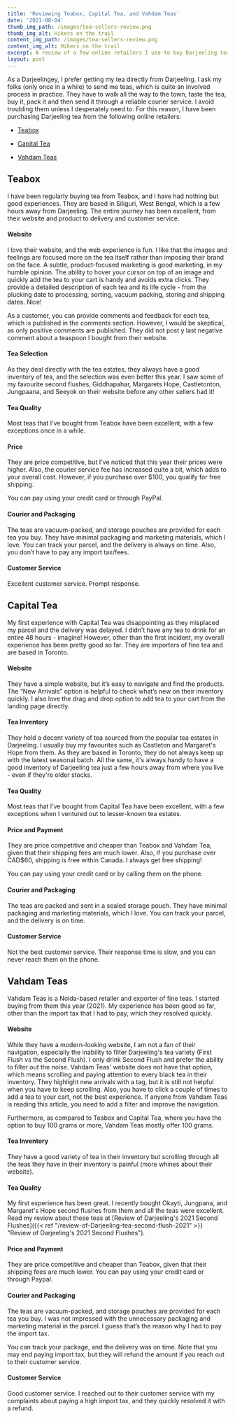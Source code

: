 ```yaml
---
title: 'Reviewing Teabox, Capital Tea, and Vahdam Teas'
date: '2021-08-04'
thumb_img_path: /images/tea-sellers-review.png
thumb_img_alt: Hikers on the trail
content_img_path: /images/tea-sellers-review.png
content_img_alt: Hikers on the trail
excerpt: A review of a few online retailers I use to buy Darjeeling teas.
layout: post
---
```

As a Darjeelingey, I prefer getting my tea directly from Darjeeling. I ask my folks (only once in a while) to send me teas, which is quite an involved process in practice. They have to walk all the way to the town, taste the tea, buy it,  pack it and then send it through a reliable courier service. I avoid troubling them unless I desperately need to. For this reason, I have been purchasing Darjeeling tea from the following online retailers:

*   [Teabox](#teabox)

*   [Capital Tea](#capital-tea)

*   [Vahdam Teas](#vahdam-teas)
    <a name="teabox"></a>

## Teabox

I have been regularly buying tea from Teabox, and I have had nothing but good experiences. They are based in Siliguri, West Bengal, which is a few hours away from Darjeeling. The entire journey has been excellent, from their website and product to delivery and customer service.

#### Website

I love their website, and the web experience is fun. I like that the images and feelings are focused more on the tea itself rather than imposing their brand on the face. A subtle, product-focused marketing is good marketing, in my humble opinion. The ability to hover your cursor on top of an image and quickly add the tea to your cart is handy and avoids extra clicks. They provide a detailed description of each tea and its life cycle  - from the plucking date to processing, sorting, vacuum packing, storing and shipping dates. Nice!

As a customer, you can provide comments and feedback for each tea, which is published in the comments section. However, I would be skeptical, as only positive comments are published. They did not post y last negative comment about a teaspoon I bought from their website.

#### Tea Selection

As they deal directly with the tea estates, they always have a good inventory of tea, and the selection was even better this year. I saw some of my favourite second flushes, Giddhapahar, Margarets Hope, Castletonton, Jungpaana, and Seeyok on their website before any other sellers had it!

#### Tea Quality

Most teas that I’ve bought from Teabox have been excellent, with a few exceptions once in a while.

#### Price

They are price competitive, but I've noticed that this year their prices were higher. Also, the courier service fee has increased quite a bit, which adds to your overall cost. However, if you purchase over $100, you qualify for free shipping.

You can pay using your credit card or through PayPal.

#### Courier and Packaging

The teas are vacuum-packed, and storage pouches are provided for each tea you buy. They have minimal packaging and marketing materials, which I love. You can track your parcel, and the delivery is always on time. Also, you don’t have to pay any import tax/fees.

#### Customer Service

Excellent customer service. Prompt response.

<a name="capital-tea"></a>

## Capital Tea

My first experience with Capital Tea was disappointing as they misplaced my parcel and the delivery was delayed. I didn’t have any tea to drink for an entire 48 hours - imagine! However, other than the first incident, my overall experience has been pretty good so far. They are importers of fine tea and are based in Toronto.

#### Website

They have a simple website, but it’s easy to navigate and find the products. The “New Arrivals” option is helpful to check what’s new on their inventory quickly. I also love the drag and drop option to add tea to your cart from the landing page directly.

#### Tea Inventory

They hold a decent variety of tea sourced from the popular tea estates in Darjeeling. I usually buy my favourites such as Castleton and Margaret's Hope from them. As they are based in Toronto, they do not always keep up with the latest seasonal batch. All the same, it's always handy to have a good inventory of Darjeeling tea just a few hours away from where you live - even if they're older stocks.

#### Tea Quality

Most teas that I’ve bought from Capital Tea have been excellent, with a few exceptions when I ventured out to lesser-known tea estates.

#### Price and Payment

They are price competitive and cheaper than Teabox and Vahdam Tea, given that their shipping fees are much lower. Also, if you purchase over CAD$60, shipping is free within Canada. I always get free shipping!

You can pay using your credit card or by calling them on the phone.

#### Courier and Packaging

The teas are packed and sent in a sealed storage pouch. They have minimal packaging and marketing materials, which I love. You can track your parcel, and the delivery is on time.

#### Customer Service

Not the best customer service. Their response time is slow, and you can never reach them on the phone.

<a name="vahdam-teas"></a>

## Vahdam Teas

Vahdam Teas is a Noida-based retailer and exporter of fine teas. I started buying from them this year (2021). My experience has been good so far, other than the import tax that I had to pay, which they resolved quickly.

#### Website

While they have a modern-looking website, I am not a fan of their navigation, especially the inability to filter Darjeeling's tea variety (First Flush vs the Second Flush). I only drink Second Flush and prefer the ability to filter out the noise.  Vahdam Teas' website does not have that option, which means scrolling and paying attention to every black tea in their inventory. They highlight new arrivals with a tag, but it is still not helpful when you have to keep scrolling. Also, you have to click a couple of times to add a tea to your cart, not the best experience. If anyone from Vahdam Teas is reading this article, you need to add a filter and improve the navigation.

Furthermore, as compared to Teabox and Capital Tea, where you have the option to buy 100 grams or more, Vahdam Teas mostly offer 100 grams.

#### Tea Inventory

They have a good variety of tea in their inventory but scrolling through all the teas they have in their inventory is painful (more whines about their website). 

#### Tea Quality

My first experience has been great. I recently bought Okayti, Jungpana, and Margaret's Hope second flushes from them and all the teas were excellent. Read my review about these teas at [Review of Darjeeling's 2021 Second Flushes]({{< ref "/review-of-Darjeeling-tea-second-flush-2021" >}} "Review of Darjeeling's 2021 Second Flushes").

#### Price and Payment

They are price competitive and cheaper than Teabox, given that their shipping fees are much lower.
You can pay using your credit card or through Paypal.

#### Courier and Packaging

The teas are vacuum-packed, and storage pouches are provided for each tea you buy. I was not impressed with the unnecessary packaging and marketing material in the parcel. I guess that’s the reason why I had to pay the import tax.

You can track your package, and the delivery was on time. Note that you may end paying import tax, but they will refund the amount if you reach out to their customer service.

#### Customer Service

Good customer service. I reached out to their customer service with my complaints about paying a high import tax, and they quickly resolved it with a refund.
